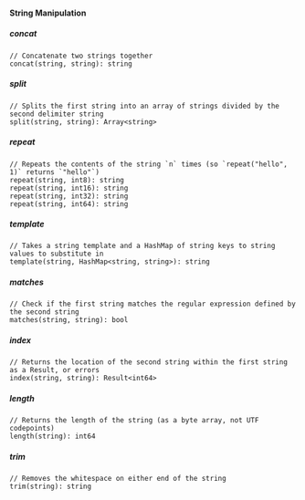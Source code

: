 #### String Manipulation

##### concat

```alan
// Concatenate two strings together
concat(string, string): string
```

##### split

```alan
// Splits the first string into an array of strings divided by the second delimiter string
split(string, string): Array<string>
```

##### repeat

```alan
// Repeats the contents of the string `n` times (so `repeat("hello", 1)` returns `"hello"`)
repeat(string, int8): string
repeat(string, int16): string
repeat(string, int32): string
repeat(string, int64): string
```

##### template

```alan
// Takes a string template and a HashMap of string keys to string values to substitute in
template(string, HashMap<string, string>): string
```

##### matches

```alan
// Check if the first string matches the regular expression defined by the second string
matches(string, string): bool
```

##### index

```alan
// Returns the location of the second string within the first string as a Result, or errors
index(string, string): Result<int64>
```

##### length

```alan
// Returns the length of the string (as a byte array, not UTF codepoints)
length(string): int64
```

##### trim

```alan
// Removes the whitespace on either end of the string
trim(string): string
```